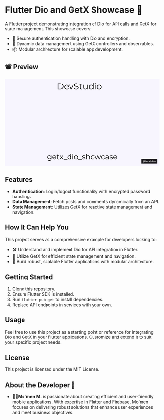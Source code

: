 # Flutter Dio and GetX Showcase 🚀

A Flutter project demonstrating integration of Dio for API calls and GetX for state management. This showcase covers:

- 🔐 Secure authentication handling with Dio and encryption.
- 🔄 Dynamic data management using GetX controllers and observables.
- 📦 Modular architecture for scalable app development.


## 📽 Preview

![App Demo](preview/getx_dio_showcase.gif)


## Features

- **Authentication**: Login/logout functionality with encrypted password handling.
- **Data Management**: Fetch posts and comments dynamically from an API.
- **State Management**: Utilizes GetX for reactive state management and navigation.

## How It Can Help You

This project serves as a comprehensive example for developers looking to:
- 🛠️ Understand and implement Dio for API integration in Flutter.
- 🚀 Utilize GetX for efficient state management and navigation.
- 📱 Build robust, scalable Flutter applications with modular architecture.

## Getting Started

1. Clone this repository.
2. Ensure Flutter SDK is installed.
3. Run `flutter pub get` to install dependencies.
4. Replace API endpoints in services with your own.

## Usage

Feel free to use this project as a starting point or reference for integrating Dio and GetX in your Flutter applications. Customize and extend it to suit your specific project needs.

## License

This project is licensed under the MIT License.

## About the Developer 🌟

- **👨‍💻Mo'men M.** is passionate about creating efficient and user-friendly mobile applications. With expertise in Flutter and Firebase, Mo'men focuses on delivering robust solutions that enhance user experiences and meet business objectives.
